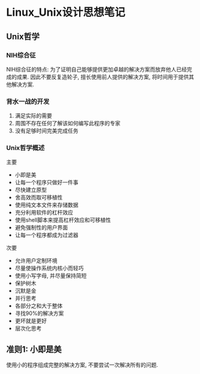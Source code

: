 # Linux_Unix设计思想笔记

## Unix哲学

### NIH综合征

NIH综合征的特点: 为了证明自己能够提供更加卓越的解决方案而放弃他人已经完成的成果. 因此不要反复造轮子, 擅长使用前人提供的解决方案, 将时间用于提供其他解决方案.

### 背水一战的开发

1. 满足实际的需要
2. 周围不存在任何了解该如何编写此程序的专家
3. 没有足够时间完美完成任务

### Unix哲学概述

主要

* 小即是美
* 让每一个程序只做好一件事
* 尽快建立原型
* 舍高效而取可移植性
* 使用纯文本文件来存储数据
* 充分利用软件的杠杆效应
* 使用shell脚本来提高杠杆效应和可移植性
* 避免强制性的用户界面
* 让每一个程序都成为过滤器

次要

* 允许用户定制环境
* 尽量使操作系统内核小而轻巧
* 使用小写字母, 并尽量保持简短
* 保护树木
* 沉默是金
* 并行思考
* 各部分之和大于整体
* 寻找90%的解决方案
* 更坏就是更好
* 层次化思考

## 准则1: 小即是美

使用小的程序组成完整的解决方案, 不要尝试一次解决所有的问题.

